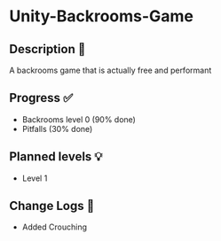 # Unity-Backrooms-Game

## Description 📜
A backrooms game that is actually free and performant

## Progress ✅
- Backrooms level 0 (90% done)
- Pitfalls (30% done)

## Planned levels 💡
- Level 1

## Change Logs 📃
- Added Crouching
